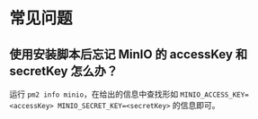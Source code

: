 # 常见问题

## 使用安装脚本后忘记 MinIO 的 accessKey 和 secretKey 怎么办？

运行 `pm2 info minio`，在给出的信息中查找形如 `MINIO_ACCESS_KEY=<accessKey> MINIO_SECRET_KEY=<secretKey>` 的信息即可。
